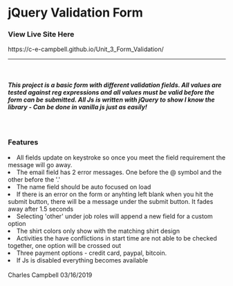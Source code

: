 <h1>jQuery Validation Form</h1>
<h3>View Live Site Here</h3>
https://c-e-campbell.github.io/Unit_3_Form_Validation/
<hr>
<br>
<h5>This project is a basic form with different validation fields. All values are tested against reg expressions and all values must be valid before the form can be submitted. All Js is written with jQuery to show I know the library - Can be done in vanilla js just as easily!</h5><br>
<h3>Features</h3>
<li>All fields update on keystroke so once you meet the field requirement the message will go away.</li>
<li>The email field has 2 error messages. One before the @ symbol and the other before the '.'</li>
<li>The name field should be auto focused on load</li>
<li>If there is an error on the form or anyhting left blank when you hit the submit button, there will be a message under the submit button. It fades away after 1.5 seconds</li>
<li>Selecting 'other' under job roles will append a new field for a custom option</li>
<li>The shirt colors only show with the matching shirt design</li>
<li>Activities the have conflictions in start time are not able to be checked together, one option will be crossed out</li>
<li>Three payment options - credit card, paypal, bitcoin.</li>
<li>If Js is disabled everything becomes available</li>
<br>
Charles Campbell 03/16/2019
